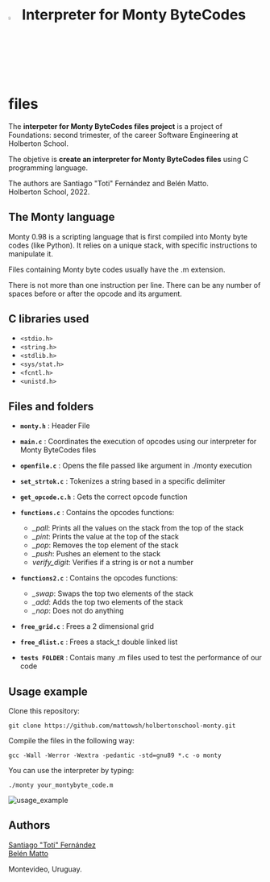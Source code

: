 # <a  href="https://www.python.org/"> <img src="https://upload.wikimedia.org/wikipedia/commons/thumb/1/1f/Python_logo_01.svg/800px-Python_logo_01.svg.png" alt="Python Language" width=4% heigth=4% ></img></a> Interpreter for Monty ByteCodes files
The **interpeter for Monty ByteCodes files project** is a project of Foundations: second trimester, of the career Software Engineering at Holberton School.

The objetive is **create an interpreter for Monty ByteCodes files** using C programming language.

The authors are Santiago "Toti" Fernández and Belén Matto.  
Holberton School, 2022.  

## The Monty language
Monty 0.98 is a scripting language that is first compiled into Monty byte codes (like Python). It relies on a unique stack, with specific instructions to manipulate it.

Files containing Monty byte codes usually have the .m extension.

There is not more than one instruction per line. There can be any number of spaces before or after the opcode and its argument.

## C libraries used
- `<stdio.h>`
- `<string.h>`
- `<stdlib.h>`
- `<sys/stat.h>`
- `<fcntl.h>`
- `<unistd.h>`

## Files and folders
- **`monty.h`** : Header File
- **`main.c`** : Coordinates the execution of opcodes using our interpreter for Monty ByteCodes files
- **`openfile.c`** : Opens the file passed like argument in ./monty execution
- **`set_strtok.c`** : Tokenizes a string based in a specific delimiter
- **`get_opcode.c.h`** : Gets the correct opcode function
- **`functions.c`** : Contains the opcodes functions: 
	- *_pall*: Prints all the values on the stack from the top of the stack
	- *_pint*: Prints the value at the top of the stack
	- *_pop*: Removes the top element of the stack
	- *_push*: Pushes an element to the stack
	- *verify_digit*: Verifies if a string is or not a number
- **`functions2.c`** : Contains the opcodes functions:
	- *_swap*: Swaps the top two elements of the stack
	- *_add*: Adds the top two elements of the stack
	- *_nop*: Does not do anything
- **`free_grid.c`** : Frees a 2 dimensional grid
- **`free_dlist.c`** : Frees a stack_t double linked list

- **`tests FOLDER`** : Contais many .m files used to test the performance of our code

## Usage example
Clone this repository:

    git clone https://github.com/mattowsh/holbertonschool-monty.git

Compile the files in the following way:

    gcc -Wall -Werror -Wextra -pedantic -std=gnu89 *.c -o monty

You can use the interpreter by typing:

	./monty your_montybyte_code.m


![usage_example](https://user-images.githubusercontent.com/103126719/185727685-f512e24c-8a08-4f59-8672-8a14fb6c479a.png)


## Authors
[Santiago "Toti" Fernández](https://www.linkedin.com/in/santiago-fern%C3%A1ndez-801641230/)  
[Belén Matto](https://www.linkedin.com/in/mattobelen/) 

Montevideo, Uruguay.
